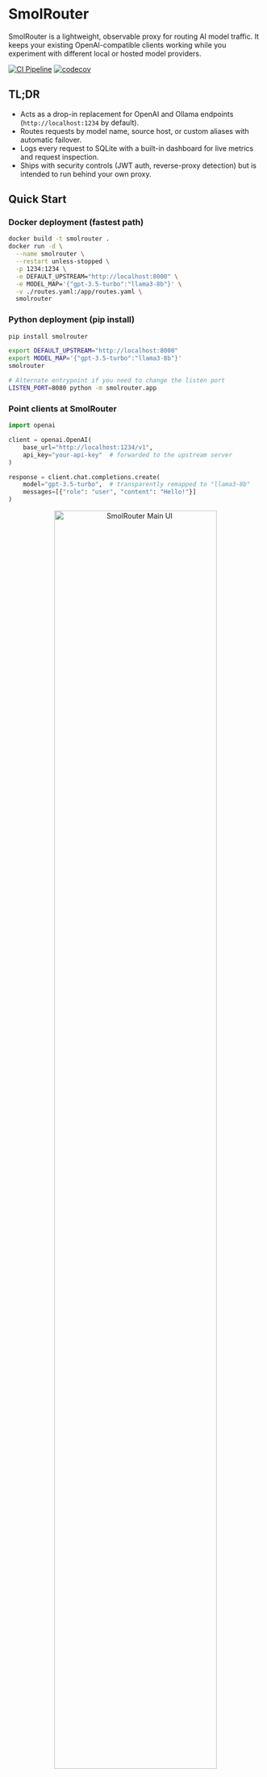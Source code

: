 # SmolRouter

SmolRouter is a lightweight, observable proxy for routing AI model traffic. It keeps your existing OpenAI-compatible clients working while you experiment with different local or hosted model providers.

[![CI Pipeline](https://github.com/mcurrie/smolrouter/actions/workflows/ci.yml/badge.svg)](https://github.com/mcurrie/smolrouter/actions/workflows/ci.yml)
[![codecov](https://codecov.io/gh/mcurrie/smolrouter/branch/main/graph/badge.svg)](https://codecov.io/gh/mcurrie/smolrouter)

## TL;DR

- Acts as a drop-in replacement for OpenAI and Ollama endpoints (`http://localhost:1234` by default).
- Routes requests by model name, source host, or custom aliases with automatic failover.
- Logs every request to SQLite with a built-in dashboard for live metrics and request inspection.
- Ships with security controls (JWT auth, reverse-proxy detection) but is intended to run behind your own proxy.

## Quick Start

### Docker deployment (fastest path)

```bash
docker build -t smolrouter .
docker run -d \
  --name smolrouter \
  --restart unless-stopped \
  -p 1234:1234 \
  -e DEFAULT_UPSTREAM="http://localhost:8000" \
  -e MODEL_MAP='{"gpt-3.5-turbo":"llama3-8b"}' \
  -v ./routes.yaml:/app/routes.yaml \
  smolrouter
```

### Python deployment (pip install)

```bash
pip install smolrouter

export DEFAULT_UPSTREAM="http://localhost:8000"
export MODEL_MAP='{"gpt-3.5-turbo":"llama3-8b"}'
smolrouter

# Alternate entrypoint if you need to change the listen port
LISTEN_PORT=8080 python -m smolrouter.app
```

### Point clients at SmolRouter

```python
import openai

client = openai.OpenAI(
    base_url="http://localhost:1234/v1",
    api_key="your-api-key"  # forwarded to the upstream server
)

response = client.chat.completions.create(
    model="gpt-3.5-turbo",  # transparently remapped to "llama3-8b"
    messages=[{"role": "user", "content": "Hello!"}]
)
```

<p align="center">
  <img src="images/main-ui.png" alt="SmolRouter Main UI" width="80%">
</p>

## Core capabilities

### Intelligent routing
- Match on model names, regex patterns, or source IP ranges.
- Override model names or upstream targets on a per-rule basis.
- Define reusable aliases that automatically fail over between providers.

### Observability built in
- Live dashboard summarising recent traffic and latency statistics.
- Performance scatter plot to compare token counts against response time.
- Full request and response payload capture (with optional blob storage for large bodies).

### Protocol compatibility and content hygiene
- OpenAI and Ollama API parity, including streaming support.
- Optional model remapping via `MODEL_MAP` JSON.
- Automatic stripping of `<think>` traces or markdown-wrapped JSON before returning responses.

## Security essentials

> **Important:** Run SmolRouter behind a reverse proxy such as nginx, Caddy, or Cloudflare. It binds to `127.0.0.1` by default and is not hardened for direct internet exposure.

- Configure JWT authentication with `WEBUI_SECURITY=ALWAYS_AUTH` for the Web UI or API access when you expose it beyond localhost.
- Keep API keys and upstream hosts in environment variables or secret managers; they are forwarded without modification.
- For shared deployments, set `JWT_SECRET` to a 32+ character random value. Weak secrets are rejected at startup.

## Configuration reference

### High-impact environment variables

| Variable | Default | Purpose |
| --- | --- | --- |
| `DEFAULT_UPSTREAM` | `http://localhost:8000` | Upstream endpoint used when no routing rule matches. |
| `LISTEN_HOST` | `127.0.0.1` | Bind address for the FastAPI app. Change to `0.0.0.0` only behind a reverse proxy. |
| `LISTEN_PORT` | `1234` | Port that accepts OpenAI-compatible traffic. |
| `MODEL_MAP` | `{}` | JSON mapping of incoming model names to replacements. |
| `ROUTES_CONFIG` | `routes.yaml` | Path to YAML or JSON smart-routing configuration. |
| `ENABLE_LOGGING` | `true` | Enables request logging and the Web UI. Disable for fully stateless proxying. |
| `REQUEST_TIMEOUT` | `3000.0` | Upstream timeout in seconds (float). |

### Additional controls

| Variable | Default | Purpose |
| --- | --- | --- |
| `DB_PATH` | `requests.db` | SQLite database file for request metadata. |
| `MAX_LOG_AGE_DAYS` | `7` | Automatic cleanup window for historical logs. |
| `STRIP_THINKING` | `true` | Remove `<think>...</think>` blocks from responses. |
| `STRIP_JSON_MARKDOWN` | `false` | Convert fenced JSON markdown to raw JSON payloads. |
| `DISABLE_THINKING` | `false` | Append `/no_think` hint to prompts (for upstream models that respect it). |
| `JWT_SECRET` | _unset_ | Required for JWT-protected deployments; must be ≥32 characters with good entropy. |
| `WEBUI_SECURITY` | `AUTH_WHEN_PROXIED` | Web UI policy: `NONE`, `AUTH_WHEN_PROXIED`, or `ALWAYS_AUTH`. |
| `BLOB_STORAGE_TYPE` | `filesystem` | Storage backend for request/response bodies (`filesystem` or `memory`). |
| `BLOB_STORAGE_PATH` | `blob_storage` | Directory used when `BLOB_STORAGE_TYPE=filesystem`. |
| `MAX_BLOB_SIZE` | `10485760` | Per-request blob size cap in bytes (10 MiB). |
| `MAX_TOTAL_STORAGE_SIZE` | `1073741824` | Aggregate blob storage cap in bytes (1 GiB). |

### Routing and failover (`routes.yaml`)

SmolRouter loads routes at startup from `routes.yaml` (or the path set by `ROUTES_CONFIG`). The file supports server aliases, model aliases, and ordered rule evaluation.

```yaml
# Define servers once and reuse them elsewhere
servers:
  fast-box: "http://192.168.1.100:8000"
  slow-box: "http://192.168.1.101:8000"
  gpu-server: "http://192.168.1.102:8000"

# Aliases expose friendly names to clients with automatic failover
aliases:
  git-commit-model:
    instances:
      - "fast-box/llama3-8b"
      - "slow-box/llama3-3b"

  coding-assistant:
    instances:
      - server: "gpu-server"
        model: "codellama-34b"
      - server: "fast-box"
        model: "llama3-8b"

# Rules run top-to-bottom after alias resolution
routes:
  - match:
      model: "/.*-1.5b/"
    route:
      upstream: "http://gpu-server:8000"

  - match:
      source_host: "10.0.1.100"
    route:
      upstream: "http://dev-server:8000"

  - match:
      model: "gpt-4"
    route:
      upstream: "http://claude-server:8000"
      model: "claude-3-opus"
```

Alias resolution tries each instance in order until one responds successfully; errors are raised only after all candidates fail.

Sample configurations are available in [`routes.yaml.example`](routes.yaml.example) and [`routes.yaml.enhanced`](routes.yaml.enhanced).

### Authentication

```bash
# Generate a random 256-bit secret (recommended)
export JWT_SECRET=$(openssl rand -base64 32)

# Enforce JWT for Web UI and proxied access
export WEBUI_SECURITY="ALWAYS_AUTH"
smolrouter
```

JWT validation rejects secrets that are shorter than 32 characters, blank, or obvious defaults. When `WEBUI_SECURITY=AUTH_WHEN_PROXIED` (the default), the Web UI is automatically disabled if SmolRouter detects proxy headers.

### Blob storage for large payloads

Request and response bodies can be offloaded to disk to keep the SQLite database lean:

```bash
export BLOB_STORAGE_TYPE="filesystem"  # or "memory"
export BLOB_STORAGE_PATH="./blob_storage"
```

Storage limits are enforced per blob (`MAX_BLOB_SIZE`) and across all blobs (`MAX_TOTAL_STORAGE_SIZE`).

## Web UI and monitoring

- **Dashboard (`/`)** — recent traffic, latency summaries, and quick actions.
- **Performance (`/performance`)** — scatter plot of response time versus token count.
- **Request detail (`/request/{id}`)** — inspect full payloads, headers, and routing decisions.

## Development

### Running tests

```bash
pytest
```

### Contributing

Issues and pull requests are welcome. Please discuss major changes before submitting a PR.

## License

SmolRouter is released under the MIT License. See [`LICENSE`](LICENSE) for the full text.
